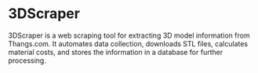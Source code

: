 # 3DScraper
3DScraper is a web scraping tool for extracting 3D model information from Thangs.com. It automates data collection, downloads STL files, calculates material costs, and stores the information in a database for further processing.
